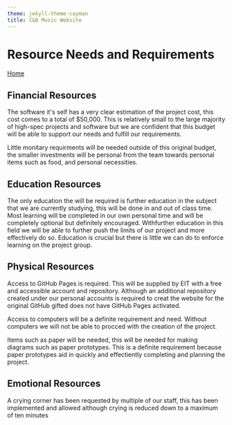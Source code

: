 ```yaml
---
theme: jekyll-theme-cayman
title: C&B Music Website
---
```


<h1>Resource Needs and Requirements</h1>

<a href="https://JoshFerkins.github.io/EIT-ac-nz-ITPM5240-202051MB-c-b-torture-Website/">Home</a>

<h2>Financial Resources</h2>

<p>The software it's self has a very clear estimation of the project cost, this cost comes to a total of $50,000. This is relatively small to the large majority of high-spec projects and software but we are confident that this budget will be able to support our needs and fulfill our requirements.</p>

<p>Little monitary requirments will be needed outside of this original budget, the smaller investments will be personal from the team towards personal items such as food, and personal necessities.</p>

<h2>Education Resources</h2>

<p>The only education the will be required is further education in the subject that we are currently studying, this will be done in and out of class time. Most learning will be completed in our own personal time and will be completely optional but definitely encouraged. Withfurther education in this field we will be able to further push the limits of our project and more effectively do so. Education is crucial but there is little we can do to enforce learning on the project group.</p>

<h2>Physical Resources</h2>

<p>Access to GitHub Pages is required. This will be supplied by EIT with a free and accessible account and repository. Although an additional repository created under our personal accounts is required to creat the website for the original GitHub gifted does not have GitHub Pages activated.</p>

<p>Access to computers will be a definite requirement and need. Without computers we will not be able to procced with the creation of the project.</p>

<p>Items such as paper will be needed, this will be needed for making diagrams such as paper prototypes. This is a definite requirement because paper prototypes aid in quickly and effectiently completing and planning the project.</p>


<h2>Emotional Resources</h2>

<p>A crying corner has been requested by multiple of our staff, this has been implemented and allowed although crying is reduced down to a maximum of ten minutes</p>
